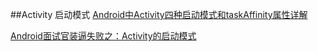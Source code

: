 ##Activity 启动模式
[Android中Activity四种启动模式和taskAffinity属性详解](http://blog.csdn.net/zhangjg_blog/article/details/10923643)

[Android面试官装逼失败之：Activity的启动模式](https://juejin.im/post/59b0f25551882538cb1ecae1)